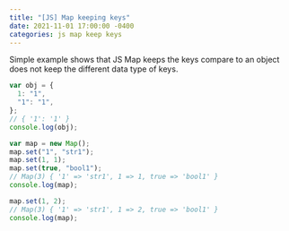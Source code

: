```yaml
---
title: "[JS] Map keeping keys"
date: 2021-11-01 17:00:00 -0400
categories: js map keep keys
---
```


Simple example shows that JS Map keeps the keys compare to an object does not keep the different data type of keys.

```js
var obj = {
  1: "1",
  "1": "1",
};
// { '1': '1' }
console.log(obj);

var map = new Map();
map.set("1", "str1");
map.set(1, 1);
map.set(true, "bool1");
// Map(3) { '1' => 'str1', 1 => 1, true => 'bool1' }
console.log(map);

map.set(1, 2);
// Map(3) { '1' => 'str1', 1 => 2, true => 'bool1' }
console.log(map);
```